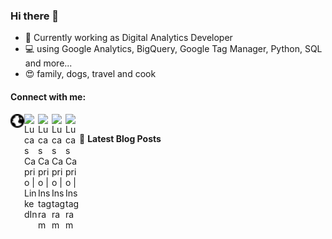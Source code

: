 ### Hi there 👋

- :round_pushpin: Currently working as Digital Analytics Developer
- :computer: using Google Analytics, BigQuery, Google Tag Manager, Python, SQL and more...
- 😍 family, dogs, travel and cook

#### Connect with me:

[<img align="left" alt="Lucas Caprio | Website" width="22px" src="https://raw.githubusercontent.com/iconic/open-iconic/master/svg/globe.svg" />][website]
[<img align="left" alt="Lucas Caprio | LinkedIn" width="22px" src="https://cdn.jsdelivr.net/npm/simple-icons@v3/icons/linkedin.svg" />][linkedin]
[<img align="left" alt="Lucas Caprio | Instagram" width="22px" src="https://cdn.jsdelivr.net/npm/simple-icons@v3/icons/instagram.svg" />][instagram]
[<img align="left" alt="Lucas Caprio | Instagram" width="22px" src="https://cdn.jsdelivr.net/npm/simple-icons@v3/icons/medium.svg" />][medium]
[<img align="left" alt="Lucas Caprio | Instagram" width="22px" src="https://cdn.jsdelivr.net/npm/simple-icons@v3/icons/gmail.svg" />][gmail]

<br />

📕 **Latest Blog Posts**
<!-- BLOG-POST-LIST:START -->
<!-- BLOG-POST-LIST:END -->

[website]: http://lucascaprio.com
[linkedin]: https://www.linkedin.com/in/lucascaprio/
[instagram]: https://www.instagram.com/lucas.caprio/
[medium]: https://medium.com/@lucascaprio
[gmail]: mailto:lucasfernandescaprio@gmail.com